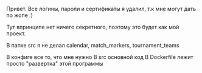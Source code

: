 Привет. Все логины, пароли и сертификаты я удалил, т.к мне могут дать по жопе :)

Тут впринципе нет ничего секретного, поэтому это будет как мой проект.

В папке src я не делал calendar, match_markers, tournament_teams

В конфиге все то, что мне нужно
В src основной код
В Dockerfile лежит просто "развертка" этой программы
